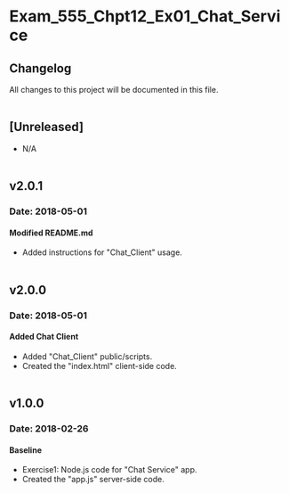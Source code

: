 # Exam_555_Chpt12_Ex01_Chat_Service

## Changelog
All  changes to this project will be documented in this file.
<br/><br/>

## [Unreleased]
* N/A
<br/><br/>

## v2.0.1
### Date: 2018-05-01
#### Modified README.md
* Added instructions for "Chat_Client" usage.
<br/><br/>

## v2.0.0
### Date: 2018-05-01
#### Added Chat Client
* Added "Chat_Client" public/scripts.
* Created the "index.html" client-side code.
<br/><br/>

## v1.0.0
### Date: 2018-02-26
#### Baseline
* Exercise1: Node.js code for "Chat Service" app.
* Created the "app.js" server-side code.
<br/><br/>
